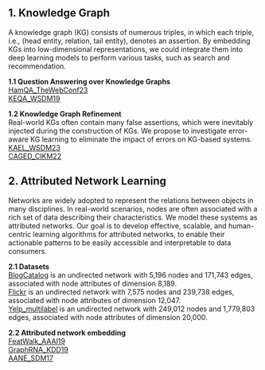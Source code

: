 ## 1. Knowledge Graph
A knowledge graph (KG) consists of numerous triples, in which each triple, i.e., (head entity, relation, tail entity), denotes an assertion. By embedding KGs into low-dimensional representations, we could integrate them into deep learning models to perform various tasks, such as search and recommendation.<br>

**1.1 Question Answering over Knowledge Graphs**<br>
[HamQA_TheWebConf23](https://github.com/DEEP-PolyU/HamQA_TheWebConf23)<br>
[KEQA_WSDM19](https://github.com/DEEP-PolyU/KEQA_WSDM19)<br>

**1.2 Knowledge Graph Refinement**<br>
Real-world KGs often contain many false assertions, which were inevitably injected during the construction of KGs. We propose to investigate error-aware KG learning to eliminate the impact of errors on KG-based systems.<br>
[KAEL_WSDM23](https://github.com/DEEP-PolyU/KAEL_WSDM23)<br>
[CAGED_CIKM22](https://github.com/DEEP-PolyU/CAGED_CIKM22)

## 2. Attributed Network Learning
Networks are widely adopted to represent the relations between objects in many disciplines. In real-world scenarios, nodes are often associated with a rich set of data describing their characteristics. We model these systems as attributed networks. Our goal is to develop effective, scalable, and human-centric learning algorithms for attributed networks, to enable their actionable patterns to be easily accessible and interpretable to data consumers.<br>

**2.1 Datasets**<br>
[BlogCatalog](https://www4.comp.polyu.edu.hk/~xiaohuang/docs/BlogCatalog.mat.zip) is an undirected network with 5,196 nodes and 171,743 edges, associated with node attributes of dimension 8,189.<br>
[Flickr](https://www4.comp.polyu.edu.hk/~xiaohuang/docs/Flickr.mat.zip) is an undirected network with 7,575 nodes and 239,738 edges, associated with node attributes of dimension 12,047.<br>
[Yelp_multilabel](https://www4.comp.polyu.edu.hk/~xiaohuang/docs/Yelp_multilabel.mat.zip) is an undirected network with 249,012 nodes and 1,779,803 edges, associated with node attributes of dimension 20,000.<br>

**2.2 Attributed network embedding**<br>
[FeatWalk_AAAI19](https://github.com/DEEP-PolyU/FeatWalk_AAAI19)<br>
[GraphRNA_KDD19](https://github.com/DEEP-PolyU/GraphRNA_KDD19)<br>
[AANE_SDM17](https://github.com/DEEP-PolyU/AANE_Python)<br>

